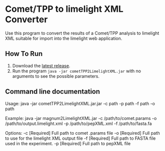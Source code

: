 Comet/TPP to limelight XML Converter
=======================================

Use this program to convert the results of a Comet/TPP analysis to
limelight XML suitable for import into the limelight web application.

How To Run
-------------
1. Download the [latest release](https://github.com/yeastrc/limelight-import-comet-tpp/releases).
2. Run the program ``java -jar cometTPP2LimelightXML.jar`` with no arguments to see the possible parameters.

Command line documentation
---------------------------

Usage: java -jar cometTPP2LimelightXML.jar.jar -c path -p path -f path -o path

Example: java -jar magnum2LimelightXML.jar -c /path/to/comet.params
                                       -o /path/to/output.limelight.xml
                                       -p /path/to/pepXML.xml
                                       -f /path/to/fasta.fa

Options:
        -c      [Required] Full path to comet .params file
        -o      [Required] Full path to use for the limelight XML output file
        -f      [Required] Full path to FASTA file used in the experiment.
        -p      [Required] Full path to pepXML file

